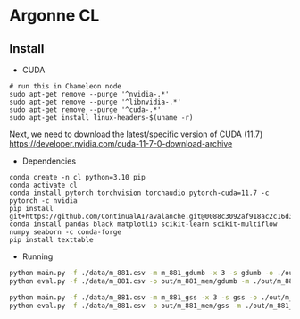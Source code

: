 # Argonne CL

## Install

- CUDA

```
# run this in Chameleon node
sudo apt-get remove --purge '^nvidia-.*'
sudo apt-get remove --purge '^libnvidia-.*'
sudo apt-get remove --purge '^cuda-.*'
sudo apt-get install linux-headers-$(uname -r)
```

Next, we need to download the latest/specific version of CUDA (11.7)
https://developer.nvidia.com/cuda-11-7-0-download-archive

- Dependencies

```
conda create -n cl python=3.10 pip
conda activate cl
conda install pytorch torchvision torchaudio pytorch-cuda=11.7 -c pytorch -c nvidia
pip install git+https://github.com/ContinualAI/avalanche.git@0088c3092af918ac2c16d3f945be8dd62415a01c
conda install pandas black matplotlib scikit-learn scikit-multiflow numpy seaborn -c conda-forge
pip install texttable

```

- Running

```bash
python main.py -f ./data/m_881.csv -m m_881_gdumb -x 3 -s gdumb -o ./out/m_881_mem/gdumb/ -y mem_util_percent
python eval.py -f ./data/m_881.csv -o out/m_881_mem/gdumb -m ./out/m_881_mem/gdumb/m_881_gdumb.pt -y mem_util_percent --plot

python main.py -f ./data/m_881.csv -m m_881_gss -x 3 -s gss -o ./out/m_881_mem/gss/ -y mem_util_percent
python eval.py -f ./data/m_881.csv -o out/m_881_mem/gss -m ./out/m_881_mem/gss/m_881_gss.pt -y mem_util_percent --plot
```
